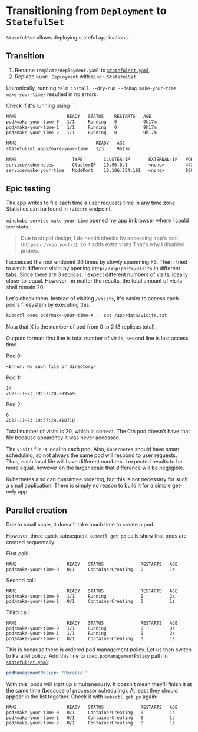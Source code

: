 # Transitioning from `Deployment` to `StatefulSet`

`StatefulSet` allows deploying stateful applications.

## Transition

1. Rename `template/deployment.yaml` to [`statefulset.yaml`](make-your-time/templates/statefulset.yaml).
2. Replace `kind: Deployment` with `kind: StatefulSet`

Unironically, running `helm install --dry-run --debug make-your-time make-your-time/` resulted in no errors.

Check if it's running using ``:

```txt
NAME                   READY   STATUS    RESTARTS   AGE
pod/make-your-time-0   1/1     Running   0          9h17m
pod/make-your-time-1   1/1     Running   0          9h17m
pod/make-your-time-2   1/1     Running   0          9h17m

NAME                              READY   AGE
statefulset.apps/make-your-time   3/3     9h17m

NAME                     TYPE        CLUSTER-IP       EXTERNAL-IP   PORT(S)          AGE
service/kubernetes       ClusterIP   10.96.0.1        <none>        443/TCP          10h35m
service/make-your-time   NodePort    10.106.254.191   <none>        8080:32208/TCP   9h17m
```

## Epic testing

The app writes to file each time a user requests time in any time zone.
Statistics can be found in `/visits` endpoint.

`minukube service make-your-time` opened my app in browser where I could see stats.

> Due to stupid design, I do health checks by accessing app's root (`httpain://<ip:port>/`), so it adds extra visits
> That's why I disabled probes.

I accessed the root endpoint 20 times by slowly spamming F5.
Then I tried to catch different visits by opening `http://<ip:port>/visits` in different tabs.
Since there are 3 replicas, I expect different numbers of visits, ideally close-to-equal.
However, no matter the results, the total amount of visits shall remain 20.

Let's check them. Instead of visiting `/visits`, it's easier to access each pod's filesystem by executing this:

```bash
kubectl exec pod/make-your-time-X -- cat /app/data/visits.txt
```

Nota that X is the number of pod from 0 to 2 (3 replicas total).

Outputs format: first line is total number of visits, second line is last access time.

Pod 0:

```
<Еггог: No such file or directory>
```

Pod 1:

```
14
2022-11-23 19:57:20.299569
```

Pod 2:

```
6
2022-11-23 19:57:24.418718
```

Total number of visits is 20, which is correct.
The 0th pod doesn't have that file because apparently it was never accessed.

The `visits` file is local to each pod.
Also, `kubernetes` should have smart scheduling, so not always the same pod will respond to user requests.
Thus, each local file will have different numbers.
I expected results to be more equal, however on the larger scale that difference will be negligible.

Kubernetes also can guarantee ordering, but this is not necessary for such a small application.
There is simply no reason to build it for a simple get-only app.

## Parallel creation

Due to small scale, it doesn't take much time to create a pod.

However, three quick subsequent `kubectl get po` calls show that pods are created sequentally:

First call:

```
NAME                   READY   STATUS              RESTARTS   AGE
pod/make-your-time-0   0/1     ContainerCreating   0          1s
```

Second call:

```
NAME                   READY   STATUS              RESTARTS   AGE
pod/make-your-time-0   1/1     Running             0          2s
pod/make-your-time-1   0/1     ContainerCreating   0          1s
```

Third call:

```
NAME                   READY   STATUS              RESTARTS   AGE
pod/make-your-time-0   1/1     Running             0          3s
pod/make-your-time-1   1/1     Running             0          2s
pod/make-your-time-2   0/1     ContainerCreating   0          1s
```

This is because there is ordered pod management policy.
Let us then switch to Parallel policy.
Add this line to `spec.podManagementPolicy` path in [`statefulset.yaml`](make-your-time/templates/statefulset.yaml):

```yaml
podManagementPolicy: "Parallel"
```

With this, pods will start up simultaneously.
It doesn't mean they'll finish it at the same time (because of processor scheduling).
At least they should appear in the list together.
Check it with `kubectl get po` again:

```
NAME                   READY   STATUS              RESTARTS   AGE
pod/make-your-time-0   0/1     ContainerCreating   0          1s
pod/make-your-time-1   0/1     ContainerCreating   0          1s
pod/make-your-time-2   0/1     ContainerCreating   0          1s
```
